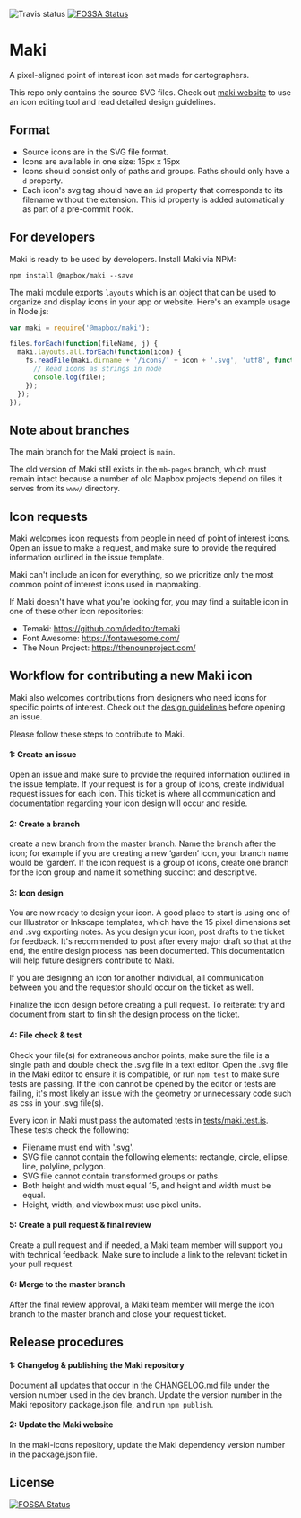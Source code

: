 ![Travis status](https://travis-ci.org/mapbox/maki.svg?branch=master)
[![FOSSA Status](https://app.fossa.io/api/projects/git%2Bhttps%3A%2F%2Fgithub.com%2Fmapbox%2Fmaki.svg?type=shield)](https://app.fossa.io/projects/git%2Bhttps%3A%2F%2Fgithub.com%2Fmapbox%2Fmaki?ref=badge_shield)

# Maki

A pixel-aligned point of interest icon set made for cartographers.

This repo only contains the source SVG files. Check out [maki website](https://mapbox.com/maki-icons/) to use an icon editing tool and read detailed design guidelines.

## Format

- Source icons are in the SVG file format.
- Icons are available in one size: 15px x 15px
- Icons should consist only of paths and groups. Paths should only have a `d` property.
- Each icon's svg tag should have an `id` property that corresponds to its filename without the extension. This id property is added automatically as part of a pre-commit hook.

## For developers

Maki is ready to be used by developers. Install Maki via NPM:

```
npm install @mapbox/maki --save
```

The maki module exports `layouts` which is an object that can be used to organize and display icons in your app or website. Here's an example usage in Node.js:

``` js
var maki = require('@mapbox/maki');

files.forEach(function(fileName, j) {
  maki.layouts.all.forEach(function(icon) {
    fs.readFile(maki.dirname + '/icons/' + icon + '.svg', 'utf8', function(err, file) {
      // Read icons as strings in node
      console.log(file);
    });
  });
});
```

## Note about branches

The main branch for the Maki project is `main`.

The old version of Maki still exists in the `mb-pages` branch, which must remain intact because a number of old Mapbox projects depend on files it serves from its `www/` directory.

## Icon requests

Maki welcomes icon requests from people in need of point of interest icons. Open an issue to make a request, and make sure to provide the required information outlined in the issue template.

Maki can't include an icon for everything, so we prioritize only the most common point of interest icons used in mapmaking.

If Maki doesn't have what you're looking for, you may find a suitable icon in one of these other icon repositories:

- Temaki: https://github.com/ideditor/temaki
- Font Awesome: https://fontawesome.com/
- The Noun Project: https://thenounproject.com/

## Workflow for contributing a new Maki icon

Maki also welcomes contributions from designers who need icons for specific points of interest. Check out the [design guidelines](https://www.mapbox.com/maki-icons/guidelines/) before opening an issue.

Please follow these steps to contribute to Maki.

#### 1: Create an issue
Open an issue and make sure to provide the required information outlined in the issue template. If your request is for a group of icons, create individual request issues for each icon. This ticket is where all communication and documentation regarding your icon design will occur and reside.

#### 2: Create a branch
create a new branch from the master branch. Name the branch after the icon; for example if you are creating a new ‘garden’ icon, your branch name would be ‘garden’. If the icon request is a group of icons, create one branch for the icon group and name it something succinct and descriptive.

#### 3: Icon design
You are now ready to design your icon. A good place to start is using one of our Illustrator or Inkscape templates, which have the 15 pixel dimensions set and .svg exporting notes.
As you design your icon, post drafts to the ticket for feedback. It's recommended to post after every major draft so that at the end, the entire design process has been documented. This documentation will help future designers contribute to Maki.

If you are designing an icon for another individual, all communication between you and the requestor should occur on the ticket as well.

Finalize the icon design before creating a pull request. To reiterate: try and document from start to finish the design process on the ticket.

#### 4: File check & test
Check your file(s) for extraneous anchor points, make sure the file is a single path and double check the .svg file in a text editor. Open the .svg file in the Maki editor to ensure it is compatible, or run `npm test` to make sure tests are passing. If the icon cannot be opened by the editor or tests are failing, it's most likely an issue with the geometry or unnecessary code such as css in your .svg file(s).

Every icon in Maki must pass the automated tests in [tests/maki.test.js](https://github.com/mapbox/maki/tree/master/test/maki.test.js). These tests check the following:

- Filename must end with '.svg'.
- SVG file cannot contain the following elements: rectangle, circle, ellipse, line, polyline, polygon.
- SVG file cannot contain transformed groups or paths.
- Both height and width must equal 15, and height and width must be equal.
- Height, width, and viewbox must use pixel units.

#### 5: Create a pull request & final review
Create a pull request and if needed, a Maki team member will support you with technical feedback. Make sure to include a link to the relevant ticket in your pull request.

#### 6: Merge to the master branch
After the final review approval, a Maki team member will merge the icon branch to the master branch and close your request ticket.

## Release procedures

#### 1: Changelog & publishing the Maki repository
Document all updates that occur in the CHANGELOG.md file under the version number used in the dev branch.
Update the version number in the Maki repository package.json file, and run `npm publish`.

#### 2: Update the Maki website
In the maki-icons repository, update the Maki dependency version number in the package.json file.

## License
[![FOSSA Status](https://app.fossa.io/api/projects/git%2Bhttps%3A%2F%2Fgithub.com%2Fmapbox%2Fmaki.svg?type=large)](https://app.fossa.io/projects/git%2Bhttps%3A%2F%2Fgithub.com%2Fmapbox%2Fmaki?ref=badge_large)
